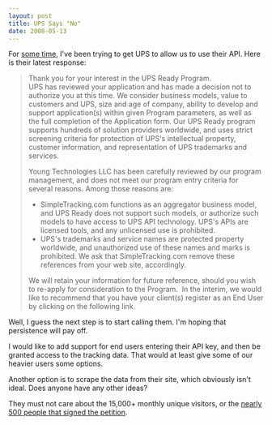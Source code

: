 ```yaml
---
layout: post
title: UPS Says "No"
date: 2008-05-13
---
```


For [some time](http://www.ytechie.com/2008/04/simpletrackingcom-ups-update/), I've been trying to get UPS to allow us to use their API. Here is their latest response:

> Thank you for your interest in the UPS Ready Program.     
> UPS has reviewed your application and has made a decision not to authorize you at this time. We consider business models, value to customers and UPS, size and age of company, ability to develop and support application(s) within given Program parameters, as well as the full completion of the Application form. Our UPS Ready program supports hundreds of solution providers worldwide, and uses strict screening criteria for protection of UPS's intellectual property, customer information, and representation of UPS trademarks and services.
> 
> Young Technologies LLC has been carefully reviewed by our program management, and does not meet our program entry criteria for several reasons. Among those reasons are:
> 
> *   SimpleTracking.com functions as an aggregator business model, and UPS Ready does not support such models, or authorize such models to have access to UPS API technology. UPS's APIs are licensed tools, and any unlicensed use is prohibited.
> *   UPS's trademarks and service names are protected property worldwide, and unauthorized use of these names and marks is prohibited. We ask that SimpleTracking.com remove these references from your web site, accordingly.       
> 
> We will retain your information for future reference, should you wish to re-apply for consideration to the Program.&#160; In the interim, we would like to recommend that you have your client(s) register as an End User by clicking on the following link.  

Well, I guess the next step is to start calling them. I'm hoping that persistence will pay off.

I would like to add support for end users entering their API key, and then be granted access to the tracking data. That would at least give some of our heavier users some options.

Another option is to scrape the data from their site, which obviously isn't ideal. Does anyone have any other ideas?

They must not care about the 15,000+ monthly unique visitors, or the [nearly 500 people that signed the petition](http://www.petitiononline.com/mod_perl/signed.cgi?st0001).